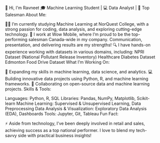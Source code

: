 👋 Hi, I'm Ravneet
🎓 Machine Learning Student | 💻 Data Analyst | 🌟 Top Salesman
About Me:

🧑‍🎓 I’m currently studying Machine Learning at NorQuest College, with a strong passion for coding, data analysis, and exploring cutting-edge technology.
💼 I work at Wow Mobile, where I’m proud to be the top-performing salesman Canada-wide in my company. Communication, presentation, and delivering results are my strengths!
🔍 I have hands-on experience working with datasets in various domains, including:
NPRI Dataset (National Pollutant Release Inventory)
Healthcare Diabetes Dataset
Edmonton Food Drive Dataset
What I’m Working On:

🌱 Expanding my skills in machine learning, data science, and analytics.
💻 Building innovative data projects using Python, R, and machine learning frameworks.
🚀 Collaborating on open-source data and machine learning projects.
Skills & Tools:

Languages: Python, R, SQL
Libraries: Pandas, NumPy, Matplotlib, Scikit-learn
Machine Learning: Supervised & Unsupervised Learning, Data Preprocessing
Data Analysis & Visualization: Exploratory Data Analysis (EDA), Dashboards
Tools: Jupyter, Git, Tableau
Fun Fact:

⚡ Aside from technology, I’ve been deeply involved in retail and sales, achieving success as a top national performer. I love to blend my tech-savvy side with practical business insights!
<!---
rplaha/rplaha is a ✨ special ✨ repository because its `README.md` (this file) appears on your GitHub profile.
You can click the Preview link to take a look at your changes.
--->
